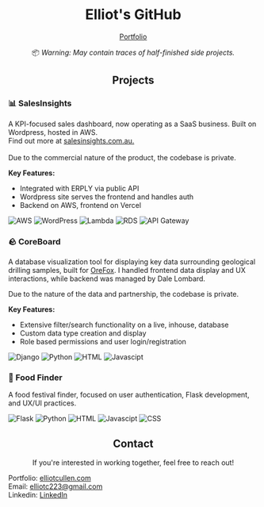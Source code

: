 <h1 align="center">Elliot's GitHub</h1>
<p align="center">
  <a href="elliotcullen.com">Portfolio</a>
</p>

<p align="center">
  📦 <i>Warning: May contain traces of half-finished side projects.</i>
</p>

<h2 align="center">Projects</h2>

<h3> 📊 SalesInsights </h3>
<p>A KPI-focused sales dashboard, now operating as a SaaS business. Built on Wordpress, hosted in AWS. <br> Find out more at <a href="https://salesinsights.com.au" target="_blank">salesinsights.com.au.</a> <br><br>Due to the commercial nature of the product, the codebase is private.</p>

**Key Features:**
- Integrated with ERPLY via public API
- Wordpress site serves the frontend and handles auth
- Backend on AWS, frontend on Vercel

![AWS](https://img.shields.io/badge/AWS-232F3E?logo=amazonwebservices)
![WordPress](https://img.shields.io/badge/WordPress-21759B?logo=wordpress&logoColor=white)
![Lambda](https://img.shields.io/badge/Lambda-FF9900?logo=awslambda&logoColor=0f0f0e)
![RDS](https://img.shields.io/badge/RDS-527FFF?logo=amazonrds&logoColor=white)
![API Gateway](https://img.shields.io/badge/API_Gateway-FF4F8B?logo=amazonapigateway&logoColor=0f0f0e)

<h3> 🪨 CoreBoard </h3>
<p>A database visualization tool for displaying key data surrounding geological drilling samples, built for <a href="https://github.com/OreFox" target="_blank">OreFox</a>. I handled frontend data display and UX interactions, while backend was managed by Dale Lombard.</p>

<p>Due to the nature of the data and partnership, the codebase is private.</p>

**Key Features:**
- Extensive filter/search functionality on a live, inhouse, database
- Custom data type creation and display
- Role based permissions and user login/registration

![Django](https://img.shields.io/badge/Django-092E20?logo=django&logoColor=black)
![Python](https://img.shields.io/badge/Python-3776AB?logo=python&logoColor=black)
![HTML](https://img.shields.io/badge/HTML5-E34F26?logo=html5&logoColor=0f0f0e)
![Javascipt](https://img.shields.io/badge/Javascript-F7DF1E?logo=javascript&logoColor=black)

<h3> 🍔 Food Finder </h3>
<p>A food festival finder, focused on user authentication, Flask development, and UX/UI practices.</p>

![Flask](https://img.shields.io/badge/Flask-000000?logo=flask&logoColor=white)
![Python](https://img.shields.io/badge/Python-3776AB?logo=python&logoColor=white)
![HTML](https://img.shields.io/badge/HTML5-E34F26?logo=html5&logoColor=0f0f0e)
![Javascipt](https://img.shields.io/badge/Javascript-F7DF1E?logo=javascript&logoColor=black)
![CSS](https://img.shields.io/badge/CSS-663399?logo=css&logoColor=black)


<h2 align="center">Contact</h2>
<p align="center">If you're interested in working together, feel free to reach out!</p>

Portfolio: [elliotcullen.com](https://elliotcullen.com)<br>
Email: elliotc223@gmail.com<br>
Linkedin: [LinkedIn](https://linkedin.com/in/elliotcullen)
